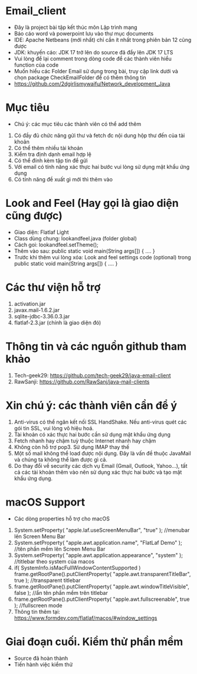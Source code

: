 # Email_client
- Đây là project bài tập kết thúc môn Lập trình mạng
- Báo cáo word và powerpoint lưu vào thư mục documents
- IDE: Apache Netbeans (mới nhất) chỉ cần ít nhất trong phiên bản 12 cũng được
- JDK: khuyến cáo: JDK 17 trở lên do source đã đẩy lên JDK 17 LTS
- Vui lòng để lại comment trong dòng code để các thành viên hiểu function của code
- Muốn hiểu các Folder Email sử dụng trong bài, truy cập link dưới và chọn package CheckEmailFolder để có thêm thông tin
- https://github.com/2dgirlismywaifu/Network_development_Java
# Mục tiêu
- Chú ý: các mục tiêu các thành viên có thể add thêm
1. Có đầy đủ chức năng gửi thư và fetch đc nội dung hộp thư đến của tài khoản
2. Có thể thêm nhiều tài khoản
3. Kiểm tra định dạnh email hợp lệ
4. Có thể đính kèm tập tin để gửi
5. Với email có tính năng xác thực hai bước vui lòng sử dụng mật khẩu ứng dụng
6. Có tính năng đề xuất gì mới thì thêm vào
# Look and Feel (Hay gọi là giao diện cũng được)
- Giao diện: Flatlaf Light
- Class dùng chung: lookandfeel.java (folder global)
- Cách goi: lookandfeel.setTheme();
- Thêm vào sau: public static void main(String args[]) { .... }
- Trước khi thêm vui lòng xóa: Look and feel settings code (optional) trong public static void main(String args[]) { .... }
# Các thư viện hỗ trợ
1. activation.jar
2. javax.mail-1.6.2.jar
3. sqlite-jdbc-3.36.0.3.jar
4. flatlaf-2.3.jar (chính là giao diện đó)
# Thông tin và các nguồn github tham khảo
1. Tech-geek29: https://github.com/tech-geek29/java-email-client
2. RawSanji: https://github.com/RawSanj/java-mail-clients
# Xin chú ý: các thành viên cần để ý
1. Anti-virus có thể ngăn kết nối SSL HandShake. Nếu anti-virus quét các gói tin SSL, vui lòng vô hiệu hoá.
2. Tài khoản có xác thực hai bước cần sử dụng mật khẩu ứng dụng
3. Fetch nhanh hay chậm tuỳ thuộc Internet nhanh hay chậm
4. Không còn hỗ trợ pop3. Sử dụng IMAP thay thế
5. Một số mail không thể load được nội dụng. Đây là vấn đề thuộc JavaMail và chúng ta không thể làm được gì cả.
6. Do thay đổi về security các dịch vụ Email (Gmail, Outlook, Yahoo...), tất cả các tài khoản thêm vào nên sử dụng xác thực hai bước và tạo mật khẩu ứng dụng.
# macOS Support
- Các dòng properties hỗ trợ cho macOS
1. System.setProperty( "apple.laf.useScreenMenuBar", "true" ); //menubar lên Screen Menu Bar
2. System.setProperty( "apple.awt.application.name", "FlatLaf Demo" ); //tên phần mềm lên Screen Menu Bar
3. System.setProperty( "apple.awt.application.appearance", "system" ); //titlebar theo system của macos
4. if( SystemInfo.isMacFullWindowContentSupported )
    frame.getRootPane().putClientProperty( "apple.awt.transparentTitleBar", true ); //transparent titlebar
5. frame.getRootPane().putClientProperty( "apple.awt.windowTitleVisible", false ); //ẩn tên phần mềm trên titlebar
6. frame.getRootPane().putClientProperty( "apple.awt.fullscreenable", true ); //fullscreen mode
7. Thông tin thêm tại: https://www.formdev.com/flatlaf/macos/#window_settings
# Giai đoạn cuối. Kiểm thử phần mềm
- Source đã hoàn thành
- Tiến hành việc kiểm thử
